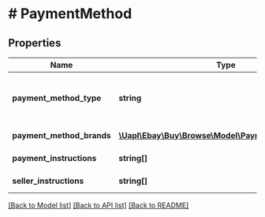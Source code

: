 # # PaymentMethod

## Properties

Name | Type | Description | Notes
------------ | ------------- | ------------- | -------------
**payment_method_type** | **string** | The payment method type, such as credit card or cash. For implementation help, refer to &lt;a href&#x3D;&#39;https://developer.ebay.com/api-docs/buy/browse/types/gct:PaymentMethodTypeEnum&#39;&gt;eBay API documentation&lt;/a&gt; | [optional]
**payment_method_brands** | [**\Uapl\Ebay\Buy\Browse\Model\PaymentMethodBrand[]**](PaymentMethodBrand.md) | The payment method brands, including the payment method brand type and logo image. | [optional]
**payment_instructions** | **string[]** | The payment instructions for the buyer, such as cash in person or contact seller. | [optional]
**seller_instructions** | **string[]** | The seller instructions to the buyer, such as accepts credit cards or see description. | [optional]

[[Back to Model list]](../../README.md#models) [[Back to API list]](../../README.md#endpoints) [[Back to README]](../../README.md)

